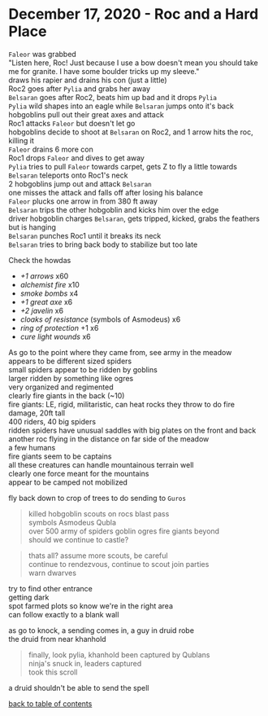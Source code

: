 # December 17, 2020 - Roc and a Hard Place

`Faleor` was grabbed  
"Listen here, Roc! Just because I use a bow doesn't mean you should take me for granite. I have some boulder tricks up my sleeve."  
draws his rapier and drains his con (just a little)  
Roc2 goes after `Pylia` and grabs her away  
`Belsaran` goes after Roc2, beats him up bad and it drops `Pylia`  
`Pylia` wild shapes into an eagle while `Belsaran` jumps onto it's back  
hobgoblins pull out their great axes and attack  
Roc1 attacks `Faleor` but doesn't let go  
hobgoblins decide to shoot at `Belsaran` on Roc2, and 1 arrow hits the roc, killing it  
`Faleor` drains 6 more con  
Roc1 drops `Faleor` and dives to get away  
`Pylia` tries to pull `Faleor` towards carpet, gets Z to fly a little towards  
`Belsaran` teleports onto Roc1's neck  
2 hobgoblins jump out and attack `Belsaran`  
one misses the attack and falls off after losing his balance  
`Faleor` plucks one arrow in from 380 ft away  
`Belsaran` trips the other hobgoblin and kicks him over the edge  
driver hobgoblin charges `Belsaran`, gets tripped, kicked, grabs the feathers but is hanging  
`Belsaran` punches Roc1 until it breaks its neck  
`Belsaran` tries to bring back body to stabilize but too late  

Check the howdas  
- _+1 arrows_ x60  
- _alchemist fire_ x10  
- _smoke bombs_ x4  
- _+1 great axe_ x6  
- _+2 javelin_ x6  
- _cloaks of resistance_ (symbols of Asmodeus) x6  
- _ring of protection_ +1 x6  
- _cure light wounds_ x6  

As go to the point where they came from, see army in the meadow  
appears to be different sized spiders  
small spiders appear to be ridden by goblins  
larger ridden by something like ogres  
very organized and regimented  
clearly fire giants in the back (~10)  
fire giants: LE, rigid, militaristic, can heat rocks they throw to do fire damage, 20ft tall  
400 riders, 40 big spiders  
ridden spiders have unusual saddles with big plates on the front and back  
another roc flying in the distance on far side of the meadow  
a few humans  
fire giants seem to be captains  
all these creatures can handle mountainous terrain well  
clearly one force meant for the mountains  
appear to be camped not mobilized  

fly back down to crop of trees to do sending to `Guros`  
> killed hobgoblin scouts on rocs blast pass  
> symbols Asmodeus Qubla  
> over 500 army of spiders goblin ogres fire giants beyond  
> should we continue to castle?  
 
> thats all? assume more scouts, be careful  
> continue to rendezvous, continue to scout
> join parties  
> warn dwarves  
 
try to find other entrance  
getting dark  
spot farmed plots so know we're in the right area  
can follow exactly to a blank wall  

as go to knock, a sending comes in, a guy in druid robe  
the druid from near khanhold  
> finally, look pylia, khanhold been captured by Qublans  
> ninja's snuck in, leaders captured  
> took this scroll  

a druid shouldn't be able to send the spell  

[back to table of contents](/sessions/TOC.md)
